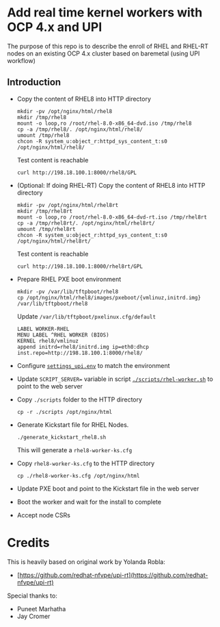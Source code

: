 # Add real time kernel workers with OCP 4.x and UPI

The purpose of this repo is to describe the enroll of RHEL and RHEL-RT nodes on an existing OCP 4.x cluster based on baremetal (using UPI workflow)

## Introduction

- Copy the content of RHEL8 into HTTP directory

    ```
    mkdir -pv /opt/nginx/html/rhel8
    mkdir /tmp/rhel8
    mount -o loop,ro /root/rhel-8.0-x86_64-dvd.iso /tmp/rhel8
    cp -a /tmp/rhel8/. /opt/nginx/html/rhel8/
    umount /tmp/rhel8
    chcon -R system_u:object_r:httpd_sys_content_t:s0 /opt/nginx/html/rhel8/
    ```
    Test content is reachable

    ```
    curl http://198.18.100.1:8000/rhel8/GPL 
    ```


- (Optional: If doing RHEL-RT) Copy the content of RHEL8 into HTTP directory

    ```
    mkdir -pv /opt/nginx/html/rhel8rt
    mkdir /tmp/rhel8rt
    mount -o loop,ro /root/rhel-8.0-x86_64-dvd-rt.iso /tmp/rhel8rt 
    cp -a /tmp/rhel8rt/. /opt/nginx/html/rhel8rt/
    umount /tmp/rhel8rt
    chcon -R system_u:object_r:httpd_sys_content_t:s0 /opt/nginx/html/rhel8rt/
    ```
    Test content is reachable

    ```
    curl http://198.18.100.1:8000/rhel8rt/GPL 
    ```
- Prepare RHEL PXE boot environment
    ```
    mkdir -pv /var/lib/tftpboot/rhel8
    cp /opt/nginx/html/rhel8/images/pxeboot/{vmlinuz,initrd.img} /var/lib/tftpboot/rhel8
    ```
    Update `/var/lib/tftpboot/pxelinux.cfg/default`

    ```
    LABEL WORKER-RHEL
    MENU LABEL ^RHEL WORKER (BIOS)
    KERNEL rhel8/vmlinuz
    append initrd=rhel8/initrd.img ip=eth0:dhcp inst.repo=http://198.18.100.1:8000/rhel8/
    ```

- Configure [`settings_upi.env`](scripts/settings_upi.env-UPDATETHIS) to match the environment

- Update `SCRIPT_SERVER=` variable in script [`./scripts/rhel-worker.sh`](scripts/rhel-worker.sh) to point to the web server

- Copy `./scripts` folder to the HTTP directory

    ```
    cp -r ./scripts /opt/nginx/html
    ```
- Generate Kickstart file for RHEL Nodes.

    ```
    ./generate_kickstart_rhel8.sh
    ```
    This will generate a `rhel8-worker-ks.cfg`

- Copy `rhel8-worker-ks.cfg` to the HTTP directory
    ```
    cp ./rhel8-worker-ks.cfg /opt/nginx/html
    ```

- Update PXE boot and point to the Kickstart file in the web server
- Boot the worker and wait for the install to complete
- Accept node CSRs

# Credits
This is heavily based on original work by Yolanda Robla:
- [https://github.com/redhat-nfvpe/upi-rt](https://github.com/redhat-nfvpe/upi-rt)

Special thanks to:
- Puneet Marhatha
- Jay Cromer